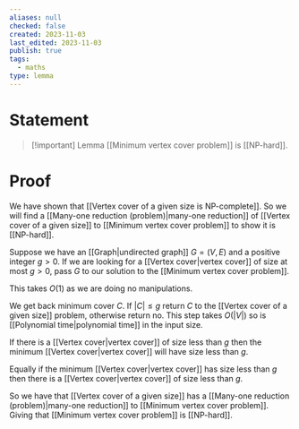 ```yaml
---
aliases: null
checked: false
created: 2023-11-03
last_edited: 2023-11-03
publish: true
tags:
  - maths
type: lemma
---
```

# Statement

> [!important] Lemma
> [[Minimum vertex cover problem]] is [[NP-hard]].

# Proof

We have shown that [[Vertex cover of a given size is NP-complete]]. So we will find a [[Many-one reduction (problem)|many-one reduction]] of [[Vertex cover of a given size]] to [[Minimum vertex cover problem]] to show it is [[NP-hard]].

Suppose we have an [[Graph|undirected graph]] $G = (V,E)$ and a positive integer $g > 0$. If we are looking for a [[Vertex cover|vertex cover]] of size at most $g > 0$, pass $G$ to our solution to the [[Minimum vertex cover problem]].

This takes $O(1)$ as we are doing no manipulations.

We get back minimum cover $C$. If $\vert C \vert \leq g$ return $C$ to the [[Vertex cover of a given size]] problem, otherwise return no. This step takes $O(\vert V \vert)$ so is [[Polynomial time|polynomial time]] in the input size.

If there is a [[Vertex cover|vertex cover]] of size less than $g$ then the minimum [[Vertex cover|vertex cover]] will have size less than $g$.

Equally if the minimum [[Vertex cover|vertex cover]] has size less than $g$ then there is a [[Vertex cover|vertex cover]] of size less than $g$.

So we have that [[Vertex cover of a given size]] has a [[Many-one reduction (problem)|many-one reduction]] to [[Minimum vertex cover problem]]. Giving that [[Minimum vertex cover problem]] is [[NP-hard]].


